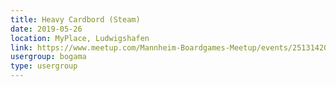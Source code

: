 ```yaml
---
title: Heavy Cardbord (Steam)
date: 2019-05-26
location: MyPlace, Ludwigshafen
link: https://www.meetup.com/Mannheim-Boardgames-Meetup/events/251314201/
usergroup: bogama
type: usergroup
---
```


